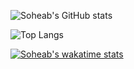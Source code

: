   
![Soheab's GitHub stats](https://github-readme-stats.vercel.app/api?username=Soheab&show_icons=true&theme=tokyonight&count_private=true)

![Top Langs](https://github-readme-stats.vercel.app/api/top-langs/?username=Soheab&layout=compact&theme=tokyonight)

[![Soheab's wakatime stats](https://github-readme-stats.vercel.app/api/wakatime?username=Soheab)](https://github.com/anuraghazra/github-readme-stats)
